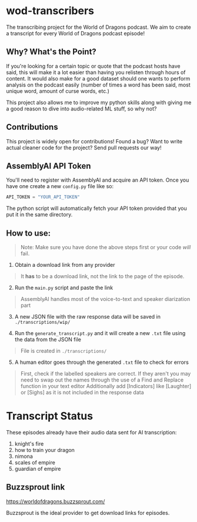 # wod-transcribers
The transcribing project for the World of Dragons podcast. We aim to create a transcript for every World of Dragons podcast episode!

## Why? What's the Point?

If you're looking for a certain topic or quote that the podcast hosts have said, this will make it a lot easier than having you relisten through hours of content. It would also make for a good dataset should one wants to perform analysis on the podcast easily (number of times a word has been said, most unique word, amount of curse words, etc.)

This project also allows me to improve my python skills along with giving me a good reason to dive into audio-related ML stuff, so why not?

## Contributions

This project is widely open for contributions! Found a bug? Want to write actual cleaner code for the project? Send pull requests our way!

## AssemblyAI API Token

You'll need to register with AssemblyAI and acquire an API token. Once you have one create a new `config.py` file like so:

```py
API_TOKEN = "YOUR_API_TOKEN"
```

 The python script will automatically fetch your API token provided that you put it in the same directory.

## How to use:

> Note: Make sure you have done the above steps first or your code *will* fail.

1. Obtain a download link from any provider
> It **has** to be a download link, not the link to the page of the episode.

2. Run the `main.py` script and paste the link
> AssemblyAI handles most of the voice-to-text and speaker diarization part

3. A new JSON file with the raw response data will be saved in `./transcriptions/wip/`

4. Run the `generate_transcript.py` and it will create a new `.txt` file using the data from the JSON file
> File is created in `./transcriptions/`

5. A human editor goes through the generated `.txt` file to check for errors
> First, check if the labelled speakers are correct. If they aren't you may need to swap out the names through the use of a Find and Replace function in your text editor
> Additionally add [Indicators] like [Laughter] or [Sighs] as it is not included in the response data 

# Transcript Status

These episodes already have their audio data sent for AI transcription:

1. knight's fire
2. how to train your dragon
3. nimona
4. scales of empire
5. guardian of empire

## Buzzsprout link
https://worldofdragons.buzzsprout.com/

Buzzsprout is the ideal provider to get download links for episodes.